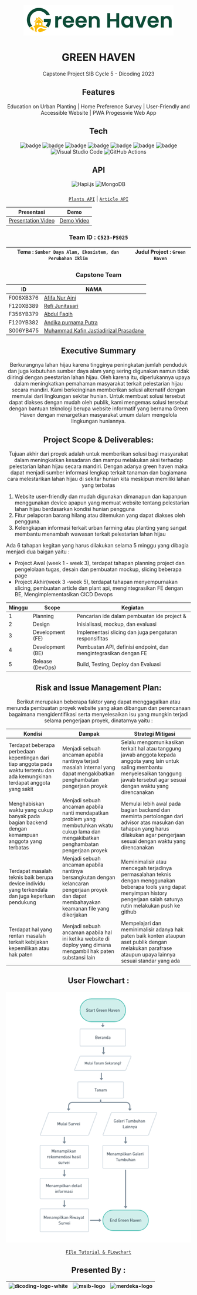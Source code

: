 <div align="center">
  
  <a href="#"><img src="./assets/image/nav-logo.svg" alt="icon" border="0"></a>
  
# GREEN HAVEN
Capstone Project SIB Cycle 5 - Dicoding 2023

## Features

Education on Urban Planting | Home Preference Survey | User-Friendly and Accessible Website | PWA Progessvie Web App

## Tech

![badge](https://img.shields.io/badge/Node.js-43853D?style=for-the-badge&logo=node.js&logoColor=white)
![badge](https://img.shields.io/badge/JavaScript-F7DF1E?style=for-the-badge&logo=javascript&logoColor=black)
![badge](https://img.shields.io/badge/HTML5-E34F26?style=for-the-badge&logo=html5&logoColor=white)
![badge](https://img.shields.io/badge/CSS3-1572B6?style=for-the-badge&logo=css3&logoColor=white)
![badge](https://img.shields.io/badge/Bootstrap-563D7C?style=for-the-badge&logo=bootstrap&logoColor=white)
![badge](https://img.shields.io/badge/Vercel-000000?style=for-the-badge&logo=vercel&logoColor=white)
![badge](https://img.shields.io/badge/eslint-3A33D1?style=for-the-badge&logo=eslint&logoColor=white)
![Visual Studio Code](https://img.shields.io/badge/Visual%20Studio%20Code-0078d7.svg?style=for-the-badge&logo=visual-studio-code&logoColor=white)
![GitHub Actions](https://img.shields.io/badge/github%20actions-%232671E5.svg?style=for-the-badge&logo=githubactions&logoColor=white)

## API

![Hapi.js](https://img.shields.io/badge/Hapi.js-404D59?style=for-the-badge)
![MongoDB](https://img.shields.io/badge/MongoDB-%234ea94b.svg?style=for-the-badge&logo=mongodb&logoColor=white)

###

[`Plants API`](https://github.com/0xfaqih/plants-api/blob/main/README.md) |
[`Article API`](https://github.com/0xfaqih/plants-api/blob/article-api/README.md)

| Presentasi                                         | Demo                                       |
| -------------------------------------------------- | ------------------------------------------ |
| [Presentation Video](https://www.youtube.com/watch?v=RG6gJSpuZ7k) | [Demo Video](https://youtu.be/QguTzavEbrw) |

### Team ID : `C523-PS025`

| Tema : `Sumber Daya Alam, Ekosistem, dan Perubahan Iklim` | Judul Project : `Green Haven` |
| ------------------------ | --------------------------------------- |

### Capstone Team

| ID        | NAMA                                                                       |
| --------- | ------------------------------------------------------------------         |
| F006XB376 | [Afifa Nur Aini](https://github.com/Afifanra)                              |
| F120XB389 | [Refi Junitasari](https://github.com/refiijs)                              |
| F356YB379 | [Abdul Faqih](https://github.com/0xfaqih)                                  |
| F120YB382 | [Andika purnama Putra](https://github.com/AndikaPurnamaPutra)              |
| S006YB475 | [Muhammad Kafin Jastiadirizal Prasadana](https://github.com/Jastiadirizal) |

## Executive Summary

Berkurangnya lahan hijau karena tingginya peningkatan jumlah penduduk dan juga kebutuhan sumber daya alam yang sering digunakan namun tidak diiringi dengan peestarian lahan hijau. Oleh karena itu, diperlukannya upaya dalam meningkatkan pemahaman masyarakat terkait pelestarian hijau secara mandiri. Kami berkeinginan memberikan solusi alternatif dengan memulai dari lingkungan sekitar hunian. Untuk membuat solusi tersebut dapat diakses dengan mudah oleh publik, kami mengemas solusi tersebut dengan bantuan teknologi berupa website informatif yang bernama Green Haven dengan menargetkan masyarakat umum dalam mengelola lingkungan huniannya.


## Project Scope & Deliverables:

Tujuan akhir dari proyek adalah untuk memberikan solusi bagi masyarakat dalam meningkatkan kesadaran dan mampu melakukan aksi terhadap pelestarian lahan hijau secara mandiri. Dengan adanya green haven maka dapat menjadi sumber informasi lengkap terkait tanaman dan bagiamana cara melestarikan lahan hijau di sekitar hunian kita meskipun memiliki lahan yang terbatas


</div>

1. Website user-friendly dan mudah digunakan dimanapun dan kapanpun menggunakan device apapun yang memuat website tentang pelestarian lahan hijau berdasarkan kondisi hunian pengguna
2. Fitur pelaporan barang hilang atau ditemukan yang dapat diakses oleh pengguna.
3. Kelengkapan informasi terkait urban farming atau planting yang sangat membantu menambah wawasan terkait pelestarian lahan hijau


Ada 6 tahapan kegitan yang harus dilakukan selama 5 minggu yang dibagia menjadi dua baigan yaitu :
 
- Project Awal (week 1 - week 3), terdapat tahapan planning project dan pengelolaan tugas, desain dan pembuatan mockup, slicing beberapa page
- Project Akhir(week 3 -week 5), terdapat tahapan menyempurnakan slicing, pembuatan article dan plant api, mengintegrasikan FE dengan BE, Mengimplementasikan CICD Devops

<div align="center">


| Minggu | Scope             | Kegiatan                                                                |
| ------ | ------------      | -------------------------------------------------------------------     |
| 1      | Planning          | Pencarian ide dalam pembuatan ide project &                             |
| 2      | Design            | Inisialisasi, mockup, dan evaluasi                                      |
| 3      | Development (FE)  | Implementasi slicing dan juga pengaturan responsifitas                  |
| 4      | Development (BE)  | Pembuatan API, definisi endpoint, dan mengintegrasikan dengan FE        |
| 5      | Release (DevOps)          | Build, Testing, Deploy dan Evaluasi                                     |

## Risk and Issue Management Plan:

Berikut merupakan beberapa faktor yang dapat menggagalkan atau menunda pembuatan proyek website yang akan dibangun dan perencanaan bagaimana mengidentifikasi serta menyelesaikan isu yang mungkin terjadi selama pengerjaan proyek, dinatarnya yaitu :

| Kondisi                                    | Dampak                                                              | Strategi Mitigasi                                                   |
| ------------------------------------------ | ------------------------------------------------------------------- | ------------------------------------------------------------------- | 
| Terdapat beberapa perbedaan kepentingan dari tiap anggota pada waktu tertentu dan ada kemungkinan terdapat anggota yang sakit  | Menjadi sebuah ancaman apabila nantinya terjadi masalah internal yang dapat mengakibatkan penghambatan pengerjaan proyek | Selalu mengomunikasikan terkait hal atau tanggung jawab anggota kepada anggota yang lain untuk saling membantu menyelesaikan tanggung jawab tersebut agar sesuai dengan waktu yang direncanakan |
| Menghabiskan waktu yang cukup banyak pada bagian backend dengan kemampuan anggota yang terbatas | Menjadi sebuah ancaman apabila nanti mendapatkan problem yang membutuhkan wkatu cukup lama dan mengakibatkan penghambatan pengerjaan proyek | Memulai lebih awal pada bagian backend dan meminta pertolongan dari advisor atas masukan dan tahapan yang harus dilakukan agar pengerjaan sesuai dengan waktu yang direncanakan |
| Terdapat masalah teknis baik berupa device individu yang terkendala dan juga keperluan pendukung | Menjadi sebuah ancaman apabila nantinya bersangkutan dengan kelancaran pengerjaan proyek dan dapat membahayakan keamanan file yang dikerjakan | Meminimalisir atau mencegah terjadinya permasalahan teknis dengan menggunakan beberapa tools yang dapat menyimpan history pengerjaan salah satunya rutin melakukan push ke github |
| Terdapat hal yang rentan masalah terkait kebijakan kepemilikan atau hak paten  | Menjadi sebuah ancaman apabila hal ini ketika website di deploy yang dimana mengambil hak paten substansi lain | Mempelajari dan meminimalisir adanya hak paten baik konten ataupun aset publik dengan melakukan parafrase ataupun upaya lainnya sesuai standar yang ada |


## User Flowchart :
  <a href="#"><img src="./assets/image/flowchart%20utama.png" alt="icon" border="0"></a>

  [`FIle Tutorial & FLowchart`](https://drive.google.com/file/d/1RPbjVD9x6Lg-YQjZUxY3y1Dal6nsTNiA/view?usp=sharing)

## Presented By :

| <img src="https://i.ibb.co/xGPVFJD/dicoding-logo-white.png" height="50" alt="dicoding-logo-white" border="0"> | <img src="https://i.ibb.co/0j74xkz/msib-logo.png" height="150" alt="msib-logo" border="0"> | <img src="https://i.ibb.co/LRVcmvB/merdeka-logo.png" height="100" alt="merdeka-logo" border="0"> |
| ------------------------------------------------------------------------------------------------------------- | ------------------------------------------------------------------------------------------ | ------------------------------------------------------------------------------------------------ |

  </div>
